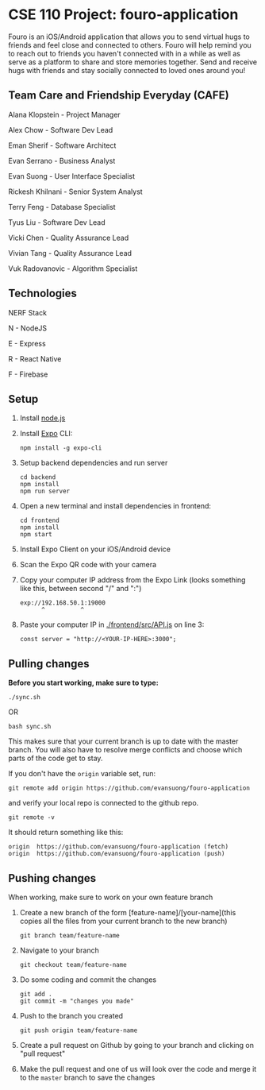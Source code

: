 # CSE 110 Project: fouro-application

Fouro is an iOS/Android application that allows you to send virtual hugs to friends and feel close
and connected to others. Fouro will help remind you to reach out to friends you haven't connected with
in a while as well as serve as a platform to share and store memories together. Send and receive hugs
with friends and stay socially connected to loved ones around you!

## Team Care and Friendship Everyday (CAFE)

Alana Klopstein - Project Manager

Alex Chow - Software Dev Lead

Eman Sherif - Software Architect

Evan Serrano - Business Analyst

Evan Suong - User Interface Specialist

Rickesh Khilnani - Senior System Analyst

Terry Feng - Database Specialist

Tyus Liu - Software Dev Lead

Vicki Chen - Quality Assurance Lead

Vivian Tang - Quality Assurance Lead

Vuk Radovanovic - Algorithm Specialist

## Technologies

NERF Stack

N - NodeJS

E - Express

R - React Native

F - Firebase

## Setup

1.  Install [node.js](https://nodejs.org/en/)

2.  Install [Expo](https://docs.expo.io/) CLI:

        npm install -g expo-cli

3.  Setup backend dependencies and run server

        cd backend
        npm install
        npm run server

4.  Open a new terminal and install dependencies in frontend:

        cd frontend
        npm install
        npm start

5.  Install Expo Client on your iOS/Android device

6.  Scan the Expo QR code with your camera

7.  Copy your computer IP address from the Expo Link (looks something like this, between second "/" and ":")

        exp://192.168.50.1:19000
              ^          ^

8.  Paste your computer IP in [./frontend/src/API.js](./frontend/src/API.js) on line 3:

        const server = "http://<YOUR-IP-HERE>:3000";

## Pulling changes

**Before you start working, make sure to type:**

    ./sync.sh

OR

    bash sync.sh

This makes sure that your current branch is up to date with the master branch. You will also have to resolve merge conflicts and choose which parts of the code get to stay.

If you don't have the `origin` variable set, run:

    git remote add origin https://github.com/evansuong/fouro-application

and verify your local repo is connected to the github repo.

    git remote -v

It should return something like this:

    origin  https://github.com/evansuong/fouro-application (fetch)
    origin  https://github.com/evansuong/fouro-application (push)

## Pushing changes

When working, make sure to work on your own feature branch

1.  Create a new branch of the form [feature-name]/[your-name](this copies all the files from your current branch to the new branch)

        git branch team/feature-name

2.  Navigate to your branch

        git checkout team/feature-name

3.  Do some coding and commit the changes

        git add .
        git commit -m "changes you made"

4.  Push to the branch you created

        git push origin team/feature-name

5.  Create a pull request on Github by going to your branch and clicking on "pull request"

6.  Make the pull request and one of us will look over the code and merge it to the `master` branch to save the changes
